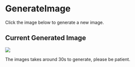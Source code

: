 # GenerateImage
Click the image below to generate a new image.
## Current Generated Image
[<img src='https://fileserver.matissetec.dev/output/similarImages/630649313860780043/8829779205/8829779205/png'>](https://github.com/MatissesProjects/GenerateImage/issues/new?title=Transform: )

The images takes around 30s to generate, please be patient.